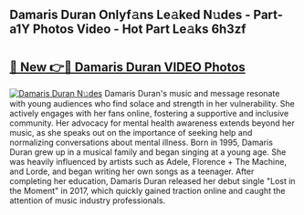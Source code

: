 ## Damaris Duran Onlyf𝚊ns Le𝚊ked N𝚞des - Part-a1Y Photos Video - Hot Part Le𝚊ks 6h3zf

# <h2><a href="http://ac34154.deff.icu/?id=Damaris+Duran">🔗 New 👉🔴 Damaris Duran VIDEO Photos</a></h2>

[![Damaris Duran N𝚞des](https://i.imgur.com/rIISA9y.gif)](http://ac34154.deff.icu/?id=Damaris+Duran)
Damaris Duran's music and message resonate with young audiences who find solace and strength in her vulnerability. She actively engages with her fans online, fostering a supportive and inclusive community. Her advocacy for mental health awareness extends beyond her music, as she speaks out on the importance of seeking help and normalizing conversations about mental illness. Born in 1995, Damaris Duran grew up in a musical family and began singing at a young age. She was heavily influenced by artists such as Adele, Florence + The Machine, and Lorde, and began writing her own songs as a teenager. After completing her education, Damaris Duran released her debut single "Lost in the Moment" in 2017, which quickly gained traction online and caught the attention of music industry professionals.
